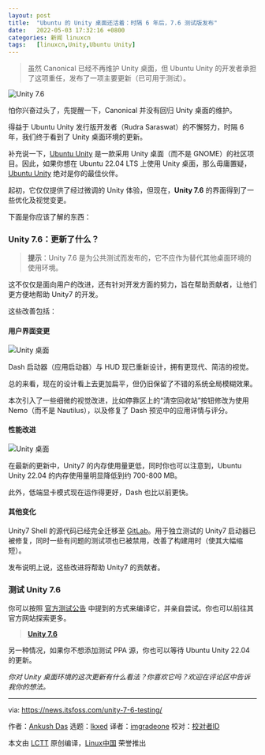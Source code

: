 ```yaml
---
layout: post
title:	"Ubuntu 的 Unity 桌面还活着：时隔 6 年后，7.6 测试版发布"
date:	2022-05-03 17:32:16 +0800 
categories:	新闻 linuxcn 
tags:	[linuxcn,Unity,Ubuntu Unity]
---
```




> 
> 虽然 Canonical 已经不再维护 Unity 桌面，但 Ubuntu Unity 的开发者承担了这项重任，发布了一项主要更新（已可用于测试）。
> 
> 
> 


![Unity 7.6](/Asserts/Images//attachment/album/202205/03/173216whhgjgj3dgglush3.jpg)


怕你兴奋过头了，先提醒一下，Canonical 并没有回归 Unity 桌面的维护。


得益于 Ubuntu Unity 发行版开发者（Rudra Saraswat）的不懈努力，时隔 6 年，我们终于看到了 Unity 桌面环境的更新。


补充说一下，[Ubuntu Unity](https://ubuntuunity.org/) 是一款采用 Unity 桌面（而不是 GNOME）的社区项目。因此，如果你想在 Ubuntu 22.04 LTS 上使用 Unity 桌面，那么毋庸置疑，[Ubuntu Unity](https://ubuntuunity.org/) 绝对是你的最佳伙伴。


起初，它仅仅提供了经过微调的 Unity 体验，但现在，**Unity 7.6** 的界面得到了一些优化及视觉变更。


下面是你应该了解的东西：


### Unity 7.6：更新了什么？



> 
> **提示**：Unity 7.6 是为公共测试而发布的，它不应作为替代其他桌面环境的使用环境。
> 
> 
> 


这不仅仅是面向用户的改进，还有针对开发方面的努力，旨在帮助贡献者，让他们更方便地帮助 Unity7 的开发。


这些改善包括：


#### 用户界面变更


![Unity 桌面](/Asserts/Images//attachment/album/202205/03/173216hnnqaul1nda5n15f.jpg)


Dash 启动器（应用启动器）与 HUD 现已重新设计，拥有更现代、简洁的视觉。


总的来看，现在的设计看上去更加扁平，但仍旧保留了不错的系统全局模糊效果。


本次引入了一些细微的视觉改进，比如停靠区上的“清空回收站”按钮修改为使用 Nemo（而不是 Nautilus），以及修复了 Dash 预览中的应用详情与评分。


#### 性能改进


![Unity 桌面](/Asserts/Images//attachment/album/202205/03/173217vqeqsuwjlk9wxa1w.png)


在最新的更新中，Unity7 的内存使用量更低，同时你也可以注意到，Ubuntu Unity 22.04 的内存使用量明显降低到约 700-800 MB。


此外，低端显卡模式现在运作得更好，Dash 也比以前更快。


#### 其他变化


Unity7 Shell 的源代码已经完全迁移至 [GitLab](https://gitlab.com/ubuntu-unity)。用于独立测试的 Unity7 启动器已被修复，同时一些有问题的测试项也已被禁用，改善了构建用时（使其大幅缩短）。


发布说明上说，这些改进将帮助 Unity7 的贡献者。


### 测试 Unity 7.6


你可以按照 [官方测试公告](https://unity.ubuntuunity.org/blog/unity-7.6/) 中提到的方式来编译它，并亲自尝试。你也可以前往其官方网站探索更多。



> 
> **[Unity 7.6](https://unity.ubuntuunity.org/)**
> 
> 
> 


另一种情况，如果你不想添加测试 PPA 源，你也可以等待 Ubuntu Unity 22.04 的更新。


*你对 Unity 桌面环境的这次更新有什么看法？你喜欢它吗？欢迎在评论区中告诉我你的想法。*




---


via: <https://news.itsfoss.com/unity-7-6-testing/>


作者：[Ankush Das](https://news.itsfoss.com/author/ankush/) 选题：[lkxed](https://github.com/lkxed) 译者：[imgradeone](https://github.com/imgradeone) 校对：[校对者ID](https://github.com/%E6%A0%A1%E5%AF%B9%E8%80%85ID)


本文由 [LCTT](https://github.com/LCTT/TranslateProject) 原创编译，[Linux中国](https://linux.cn/) 荣誉推出
